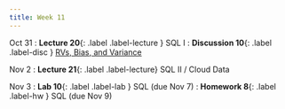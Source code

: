 ```yaml
---
title: Week 11
---
```


Oct 31
: **Lecture 20**{: .label .label-lecture } SQL I
: **Discussion 10**{: .label .label-disc }  [RVs, Bias, and Variance](https://drive.google.com/file/d/1cC6pL-aIaqNL-5tVqRKffF02m3WAuTs8/view?usp=drivesdk)

Nov 2
: **Lecture 21**{: .label .label-lecture} SQL II / Cloud Data

Nov 3
: **Lab 10**{: .label .label-lab } SQL (due Nov 7)
: **Homework 8**{: .label .label-hw } SQL (due Nov 9)

